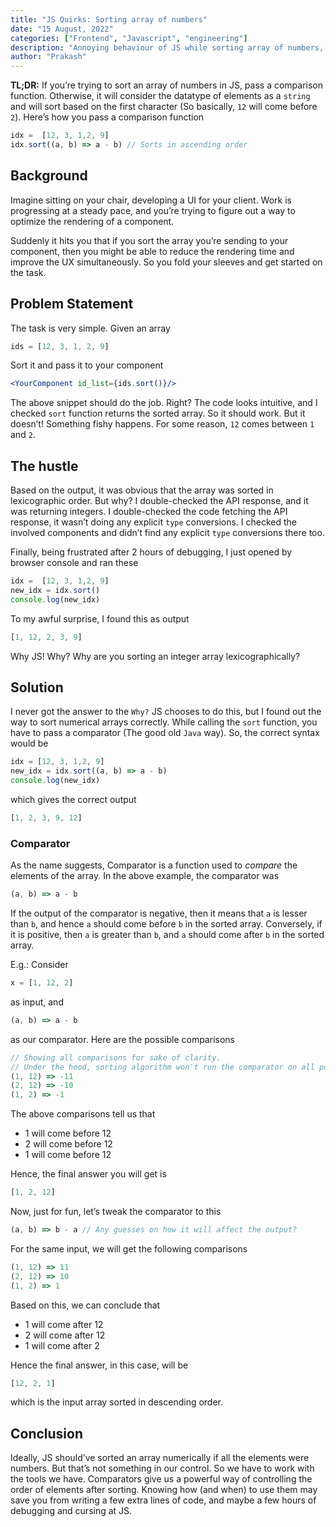 ```yaml
---
title: "JS Quirks: Sorting array of numbers"
date: "15 August, 2022"
categories: ["Frontend", "Javascript", "engineering"]
description: "Annoying behaviour of JS while sorting array of numbers, and how to fix it."
author: "Prakash"
---
```


**TL;DR:** If you’re trying to sort an array of numbers in JS, pass a comparison function. Otherwise, it will consider the datatype of elements as a `string` and will sort based on the first character (So basically, `12` will come before `2`). Here’s how you pass a comparison function

```jsx
idx =  [12, 3, 1,2, 9]
idx.sort((a, b) => a - b) // Sorts in ascending order
```

## Background

Imagine sitting on your chair, developing a UI for your client. Work is progressing at a steady pace, and you’re trying to figure out a way to optimize the rendering of a component.

Suddenly it hits you that if you sort the array you’re sending to your component, then you might be able to reduce the rendering time and improve the UX simultaneously. So you fold your sleeves and get started on the task.

## Problem Statement

The task is very simple. Given an array

```jsx
ids = [12, 3, 1, 2, 9]
```

Sort it and pass it to your component

```jsx
<YourComponent id_list={ids.sort()}/>
```

The above snippet should do the job. Right? The code looks intuitive, and I checked `sort` function returns the sorted array. So it should work. But it doesn’t! Something fishy happens. For some reason, `12` comes between `1` and `2`.

## The hustle

Based on the output, it was obvious that the array was sorted in lexicographic order. But why? I double-checked the API response, and it was returning integers. I double-checked the code fetching the API response, it wasn’t doing any explicit `type` conversions. I checked the involved components and didn’t find any explicit `type` conversions there too.

Finally, being frustrated after 2 hours of debugging, I just opened by browser console and ran these

```jsx
idx =  [12, 3, 1,2, 9]
new_idx = idx.sort()
console.log(new_idx)
```

To my awful surprise, I found this as output

```jsx
[1, 12, 2, 3, 9] 
```

Why JS! Why? Why are you sorting an integer array lexicographically?

## Solution

I never got the answer to the `Why?` JS chooses to do this, but I found out the way to sort numerical arrays correctly. While calling the `sort` function, you have to pass a comparator (The good old `Java` way). So, the correct syntax would be

```jsx
idx = [12, 3, 1,2, 9]
new_idx = idx.sort((a, b) => a - b)
console.log(new_idx)
```

which gives the correct output

```jsx
[1, 2, 3, 9, 12]
```

### Comparator

As the name suggests, Comparator is a function used to *compare* the elements of the array. In the above example, the comparator was 

```jsx
(a, b) => a - b
```

If the output of the comparator is negative, then it means that `a` is lesser than `b`, and hence `a` should come before `b` in the sorted array. Conversely, if it is positive, then `a` is greater than `b`, and `a` should come after `b` in the sorted array.

E.g.: Consider

```jsx
x = [1, 12, 2]
```

as input, and 

```jsx
(a, b) => a - b
```

as our comparator. Here are the possible comparisons

```jsx
// Showing all comparisons for sake of clarity. 
// Under the hood, sorting algorithm won't run the comparator on all possible pairs
(1, 12) => -11
(2, 12) => -10
(1, 2) => -1
```

The above comparisons tell us that 

- 1 will come before 12
- 2 will come before 12
- 1 will come before 12

Hence, the final answer you will get is

```jsx
[1, 2, 12]
```

Now, just for fun, let’s tweak the comparator to this

```jsx
(a, b) => b - a // Any guesses on how it will affect the output?
```

For the same input, we will get the following comparisons

```jsx
(1, 12) => 11
(2, 12) => 10
(1, 2) => 1
```

Based on this, we can conclude that

- 1 will come after 12
- 2 will come after 12
- 1 will come after 2

Hence the final answer, in this case, will be

```jsx
[12, 2, 1]
```

which is the input array sorted in descending order.

## Conclusion

Ideally, JS should’ve sorted an array numerically if all the elements were numbers. But that’s not something in our control. So we have to work with the tools we have. Comparators give us a powerful way of controlling the order of elements after sorting. Knowing how (and when) to use them may save you from writing a few extra lines of code, and maybe a few hours of debugging and cursing at JS.